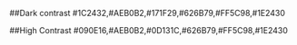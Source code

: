 ##Dark contrast
#1C2432,#AEB0B2,#171F29,#626B79,#FF5C98,#1E2430

##High Contrast
#090E16,#AEB0B2,#0D131C,#626B79,#FF5C98,#1E2430